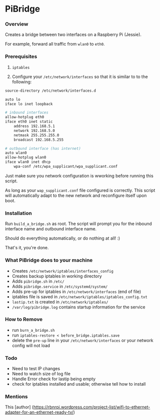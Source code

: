 # PiBridge

### Overview

Creates a bridge between two interfaces on a Raspberry Pi (Jessie).

For example, forward all traffic from ``wlan0`` to ``eth0``.

### Prerequisites

1. ``iptables``

2. Configure your ``/etc/network/interfaces`` so that it is similar to to the following:

```bash
source-directory /etc/network/interfaces.d

auto lo
iface lo inet loopback

# inbound interfaces
allow-hotplug eth0
iface eth0 inet static
    address 192.168.5.1
    network 192.168.5.0
    netmask 255.255.255.0
    broadcast 192.168.5.255

# outbound interface (has internet)
auto wlan0
allow-hotplug wlan0
iface wlan0 inet dhcp
    wpa-conf /etc/wpa_supplicant/wpa_supplicant.conf
```

Just make sure you network configuration is wworking before running this script.

As long as your ``wap_supplicant.conf`` file configured is correctly. This script will automatically adapt to the new network and reconfigure itself upon boot.


### Installation

Run ``build_a_bridge.sh`` as root. The script will prompt you for the inbound interface name and outbound interface name.

Should do everything automatically, or do nothing at all! :)

That's it, you're done.

### What PiBridge does to your machine

- Creates ``/etc/network/iptables/interfaces_config``
- Creates backup iptables in working directory
- Adds ``pibridge.sh`` in ``/etc/``
- Adds ``pibridge.service`` in ``/etc/systemd/system/``
- Adds pre-up for iptables in ``/etc/network/interfaces`` (end of file)
- iptables file is saved in ``/etc/network/iptables/iptables_config.txt``
- ``lastip.txt`` is created in ``/etc/network/iptables/``
- ``/var/log/pibridge.log`` contains startup information for the service

### How to Remove

- run ``burn_a_bridge.sh``
- run ``iptables-restore < before_bridge.iptables.save`` 
- delete the ``pre-up`` line in your ``/etc/network/interfaces`` or your network config will not load

### Todo

- Need to test IP changes
- Need to watch size of log file
- Handle Error check for lastip being empty
- check for iptables installed and usable; otherwise tell how to install

### Mentions

This [author] (https://rbnrpi.wordpress.com/project-list/wifi-to-ethernet-adapter-for-an-ethernet-ready-tv/)
